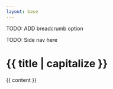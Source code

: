 ```yaml
---
layout: base
---
```

TODO: ADD breadcrumb option

<div class="grid-row grid-gap">
  <div class="tablet:grid-col-3">TODO: Side nav here </div>
  <div class="usa-prose tablet:grid-col-fill">
    <h1> {{ title  | capitalize }}</h1>
    {{ content }}
  </div>
</div>